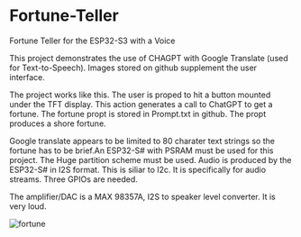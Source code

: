 # Fortune-Teller
Fortune Teller for the ESP32-S3 with a Voice

This project demonstrates the use of CHAGPT with Google Translate (used for Text-to-Speech).  Images stored on github supplement the user interface.  

The project works like this.  The user is proped to hit a button mounted under the TFT display. This action generates a call to ChatGPT to get a fortune.  The fortune propt is stored in Prompt.txt in github.  The propt produces a shore fortune.  

Google translate appears to be limited to 80 charater text strings so the fortune has to be brief.An ESP32-S# with PSRAM must be used for this project. The Huge partition scheme must be used.  Audio is produced by the ESP32-S# in I2S format.  This is siliar to I2c.  It is specifically for audio streams.  Three GPIOs are needed.

The amplifier/DAC is a MAX 98357A, I2S to speaker level converter.  It is very loud.

![fortune](https://github.com/user-attachments/assets/e9bc1ecd-8b50-4ef0-8462-ecb36f2eecf6)

